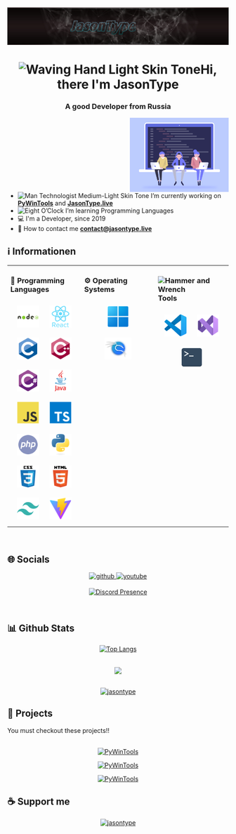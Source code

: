<img align="center" src="assets/img/banner.png" alt="Banner" />
<h1 align="center"><img src="https://raw.githubusercontent.com/Tarikul-Islam-Anik/Animated-Fluent-Emojis/master/Emojis/Hand%20gestures/Waving%20Hand%20Light%20Skin%20Tone.png" alt="Waving Hand Light Skin Tone" width="30" height="30" />Hi, there I'm JasonType</h1>
<h3 align="center"> A good Developer from Russia </h3>
<img align="right" alt="Coding" width="225" src="assets/img/banner2.gif" />

- <img src="https://raw.githubusercontent.com/Tarikul-Islam-Anik/Animated-Fluent-Emojis/master/Emojis/People%20with%20professions/Man%20Technologist%20Medium-Light%20Skin%20Tone.png" alt="Man Technologist Medium-Light Skin Tone" width="25" height="25" /> I’m currently working on **[PyWinTools](https://github.com/JasonType/PyWinTools/)** and **[JasonType.live](https://github.com/JasonType/JasonType.live/)**
- <img src="https://raw.githubusercontent.com/Tarikul-Islam-Anik/Animated-Fluent-Emojis/master/Emojis/Travel%20and%20places/Eight O’Clock.png" alt="Eight O’Clock" width="25" height="25" /> I’m learning Programming Languages
- 💻 I'm a Developer, since 2019
- 📧 How to contact me **contact@jasontype.live**

## ℹ️ Informationen
<table><tr><td valign="top" width="33%">

### 📖 Programming Languages  
<div align="center">
<a href="https://nodejs.org/"><img style="margin: 10px" src="assets/img/nodejs.svg" alt="Node.js" height="50" /></a>
<a href="https://react.dev/"><img style="margin: 10px" src="assets/img/reactjs.svg" alt="React.js" height="50" /></a>
<a href="https://learn.microsoft.com/de-de/cpp/c-language/c-language-reference?view=msvc-170/"><img style="margin: 10px" src="assets/img/c.svg" alt="C" height="50" /></a>
<a href="https://learn.microsoft.com/de-de/cpp/cpp/cpp-language-reference?view=msvc-170/"><img style="margin: 10px" src="assets/img/c++.svg" alt="C++" height="50" /></a>
<a href="https://learn.microsoft.com/de-de/dotnet/csharp/tour-of-csharp/overview"><img style="margin: 10px" src="assets/img/csharp.svg" alt="C#" height="50" /></a>
<a href="https://www.java.com/"><img style="margin: 10px" src="assets/img/java.svg" alt="Java" height="50" /></a>
<a href="https://www.javascript.com/"><img style="margin: 10px" src="assets/img/javascript.svg" alt="JavaScript" height="50" /></a>
<a href="https://www.typescriptlang.org/"><img style="margin: 10px" src="assets/img/typescript.svg" alt="TypeScript" height="50" /></a>
<a href="https://www.php.net/"><img style="margin: 10px" src="assets/img/php.svg" alt="PHP" height="50" /></a>
<a href="https://www.python.org/"><img style="margin: 10px" src="assets/img/python.svg" alt="Python" height="50" /></a>
<a href="https://www.w3.org/Style/CSS/"><img style="margin: 10px" src="assets/img/css3.svg" alt="CSS3" height="50" /></a>
<a href="https://html5.org/"><img style="margin: 10px" src="assets/img/html5.svg" alt="HTML5" height="50" /></a>
<a href="https://tailwindcss.com/"><img style="margin: 10px" src="assets/img/tailwindcss.svg" alt="Tailwind CSS" height="50" /></a>
<a href="https://vitejs.dev/"><img style="margin: 10px" src="assets/img/vitejs.svg" alt="Vite.js" height="50" /></a>

</div>

</td><td valign="top" width="33%">

### ⚙️ Operating Systems
<div align="center">  
<a href="https://www.microsoft.com/de-de/software-download/windows11/"><img style="margin: 10px" src="assets/img/win11.png" alt="Windows 11" height="50" /></a>
<a href="https://www.kali.org/"><img style="margin: 10px" src="assets/img/kalilinux.svg" alt="Kali Linux" height="50" /></a>

</div>

</td><td valign="top" width="33%">

### <img src="https://raw.githubusercontent.com/Tarikul-Islam-Anik/Animated-Fluent-Emojis/master/Emojis/Objects/Hammer%20and%20Wrench.png" alt="Hammer and Wrench" width="30" height="30" /> Tools  
<div align="center">  
<a href="https://code.visualstudio.com/"><img style="margin: 10px" src="assets/img/vscode.svg" alt="Visual Studio Code" height="50" /></a>
<a href="https://visualstudio.microsoft.com/"><img style="margin: 10px" src="assets/img/vscodestudio.png" alt="Visual Studio" height="50" /></a>
<a href="none"><img style="margin: 10px" src="assets/img/terminal.png" alt="Terminal" height="50" /></a>

</div

</td></tr></table>  

<br/>  

## 🌐 Socials

<div align="center">
<a href="https://github.com/JasonType" target="_blank">
<img src="https://img.shields.io/badge/github-%2324292e.svg?&style=for-the-badge&logo=github&logoColor=white " alt=github style="margin-bottom: 5px;" />
</a>

<a href="https://www.youtube.com/c/JasonType" target="_blank">
<img src="https://img.shields.io/badge/youtube-%23EE4831.svg?&style=for-the-badge&logo=youtube&logoColor=white" alt=youtube style="margin-bottom: 5px;" />
</a>

[![Discord Presence](https://lanyard.cnrad.dev/api/1207699590464147557)](https://discord.com/users/1207699590464147557)
</div>

<br/>
  
## 📊 Github Stats  
<div align="center">
<p><a href="https://github.com/jasontype/"><img src="https://github-readme-stats.vercel.app/api/top-langs/?username=jasontype&amp;layout=compact&theme=blue_navy" alt="Top Langs"></a></p></div>

<br/>
  
<div align="center"><a href="https://github.com/jasontype/"><img src="https://github-readme-stats.vercel.app/api?username=jasontype&show_icons=true&count_private=true&hide_border=true&theme=blue_navy" align="center" /></a></div>

<br/>

<p align="center"> <a href="https://github.com/jasontype/"><img src="https://github-profile-trophy.vercel.app/?username=jasontype&theme=onedark" alt="jasontype" /></a> </p>

## 🚧 Projects  
You must checkout these projects!!<br/><br/>
<div align="center">
<p><a href="https://github.com/JasonType/PyWinTools/"><img src="https://github-readme-stats.vercel.app/api/pin/?username=jasontype&repo=PyWinTools&theme=blue_navy" alt="PyWinTools" /></a></p>
<p><a href="https://github.com/JasonType/JasonType.live/"><img src="https://github-readme-stats.vercel.app/api/pin/?username=jasontype&repo=JasonType.live&theme=blue_navy" alt="PyWinTools" /></a></p>
<p><a href="https://github.com/JasonType/JasonType-License/"><img src="https://github-readme-stats.vercel.app/api/pin/?username=jasontype&repo=JasonType-License&theme=blue_navy" alt="PyWinTools" /></a></p>
</div>

## ☕ Support me
<div align="center">
<p><a href="https://ko-fi.com/jasontype/"> <img align="center" src="https://cdn.ko-fi.com/cdn/kofi3.png?v=3" height="50" width="210" alt="jasontype" /></a></p><br><br>

</div>
